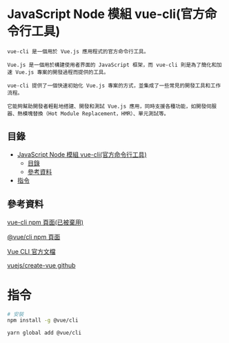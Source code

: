 # JavaScript Node 模組 vue-cli(官方命令行工具)

```
vue-cli 是一個用於 Vue.js 應用程式的官方命令行工具。

Vue.js 是一個用於構建使用者界面的 JavaScript 框架，而 vue-cli 則是為了簡化和加速 Vue.js 專案的開發過程而提供的工具。

vue-cli 提供了一個快速初始化 Vue.js 專案的方式，並集成了一些常見的開發工具和工作流程。

它能夠幫助開發者輕鬆地搭建、開發和測試 Vue.js 應用，同時支援各種功能，如開發伺服器、熱模塊替換（Hot Module Replacement，HMR）、單元測試等。
```

## 目錄

- [JavaScript Node 模組 vue-cli(官方命令行工具)](#javascript-node-模組-vue-cli官方命令行工具)
	- [目錄](#目錄)
	- [參考資料](#參考資料)
- [指令](#指令)

## 參考資料

[vue-cli npm 頁面(已被棄用)](https://www.npmjs.com/package/vue-cli)

[@vue/cli npm 頁面](https://www.npmjs.com/package/@vue/cli)

[Vue CLI 官方文檔](https://cli.vuejs.org/zh/guide/)

[vuejs/create-vue github](https://github.com/vuejs/create-vue)

# 指令

```bash
# 安裝
npm install -g @vue/cli
```

```bash
yarn global add @vue/cli
```
